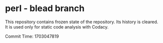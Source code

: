 # perl - blead branch

This repository contains frozen state of the repository.
Its history is cleared. It is used only for static code
analysis with Codacy.

Commit Time: 1703047819